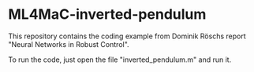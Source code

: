 # ML4MaC-inverted-pendulum
This repository contains the coding example from Dominik Röschs report "Neural Networks in Robust Control".

To run the code, just open the file "inverted_pendulum.m" and run it.
